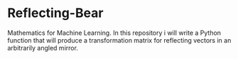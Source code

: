 # Reflecting-Bear
Mathematics for Machine Learning. In this repository i will write a Python function that will produce a transformation matrix for reflecting vectors in an arbitrarily angled mirror. 
